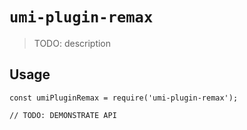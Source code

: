 # `umi-plugin-remax`

> TODO: description

## Usage

```
const umiPluginRemax = require('umi-plugin-remax');

// TODO: DEMONSTRATE API
```
